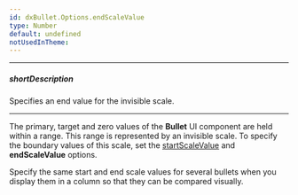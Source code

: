 ```yaml
---
id: dxBullet.Options.endScaleValue
type: Number
default: undefined
notUsedInTheme: 
---
```

---
##### shortDescription
Specifies an end value for the invisible scale.

---
The primary, target and zero values of the **Bullet** UI component are held within a range. This range is represented by an invisible scale. To specify the boundary values of this scale, set the [startScaleValue](/api-reference/10%20UI%20Components/dxBullet/1%20Configuration/startScaleValue.md '/Documentation/ApiReference/UI_Components/dxBullet/Configuration/#startScaleValue') and **endScaleValue** options.

Specify the same start and end scale values for several bullets when you display them in a column so that they can be compared visually.